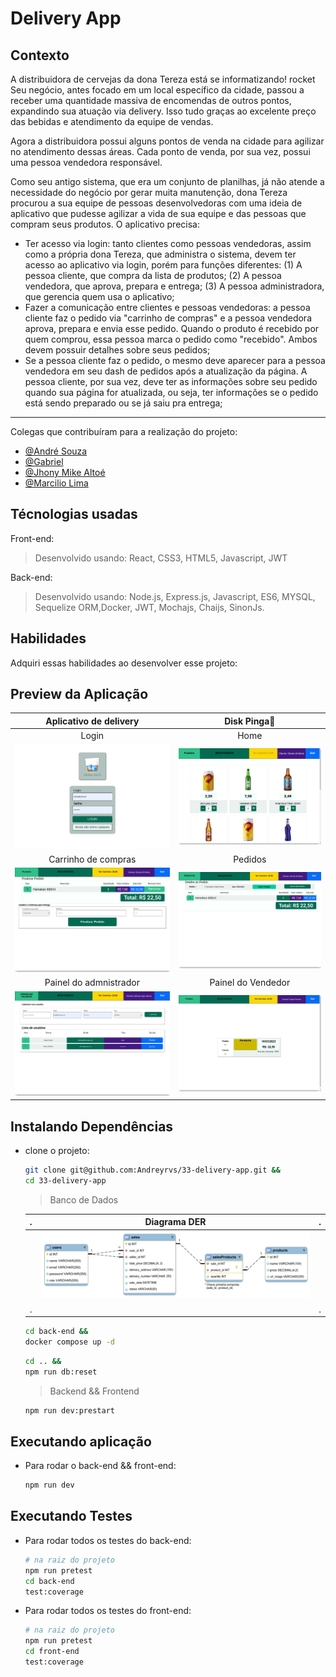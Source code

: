 # Delivery App

## Contexto

A distribuidora de cervejas da dona Tereza está se informatizando! rocket Seu negócio, antes focado em um local específico da cidade, passou a receber uma quantidade massiva de encomendas de outros pontos, expandindo sua atuação via delivery. Isso tudo graças ao excelente preço das bebidas e atendimento da equipe de vendas.

Agora a distribuidora possui alguns pontos de venda na cidade para agilizar no atendimento dessas áreas. Cada ponto de venda, por sua vez, possui uma pessoa vendedora responsável.

Como seu antigo sistema, que era um conjunto de planilhas, já não atende a necessidade do negócio por gerar muita manutenção, dona Tereza procurou a sua equipe de pessoas desenvolvedoras com uma ideia de aplicativo que pudesse agilizar a vida de sua equipe e das pessoas que compram seus produtos. O aplicativo precisa:

- Ter acesso via login: tanto clientes como pessoas vendedoras, assim como a própria dona Tereza, que administra o sistema, devem ter acesso ao aplicativo via login, porém para funções diferentes: (1) A pessoa cliente, que compra da lista de produtos; (2) A pessoa vendedora, que aprova, prepara e entrega; (3) A pessoa administradora, que gerencia quem usa o aplicativo;
- Fazer a comunicação entre clientes e pessoas vendedoras: a pessoa cliente faz o pedido via "carrinho de compras" e a pessoa vendedora aprova, prepara e envia esse pedido. Quando o produto é recebido por quem comprou, essa pessoa marca o pedido como "recebido". Ambos devem possuir detalhes sobre seus pedidos;
- Se a pessoa cliente faz o pedido, o mesmo deve aparecer para a pessoa vendedora em seu dash de pedidos após a atualização da página. A pessoa cliente, por sua vez, deve ter as informações sobre seu pedido quando sua página for atualizada, ou seja, ter informações se o pedido está sendo preparado ou se já saiu pra entrega;

<!-- 
> Utiliza a API []()
 -->

---

Colegas que contribuíram para a realização do projeto:

- [@André Souza](https://github.com/dedojs "github")
- [@Gabriel](https://github.com/gabsufrrj "github")
- [@Jhony Mike Altoé](https://github.com/JhonyAltoe "github")
- [@Marcilio Lima](https://github.com/MarcilioamiL "github")

## Técnologias usadas

Front-end:
> Desenvolvido usando: React, CSS3, HTML5, Javascript, JWT

Back-end:
> Desenvolvido usando: Node.js, Express.js, Javascript, ES6, MYSQL, Sequelize ORM,Docker, JWT, Mochajs, Chaijs, SinonJs.

## Habilidades

Adquiri essas habilidades ao desenvolver esse projeto:

## Preview da Aplicação

| Aplicativo de delivery                           | Disk Pinga🥛                                       |
| :---:                                            | :---:                                              |
| Login                                            | Home                                               |
| ![Login](./readme-assets/01-aplicacao-login.webp) | ![Home](./readme-assets/02-aplicacao-home.webp)     |
| Carrinho de compras                              | Pedidos                                            |
| ![Cart](./readme-assets/03-aplicacao-cart.webp)   | ![orders](./readme-assets/04-aplicacao-orders.webp) |
| Painel do admnistrador                           | Painel do Vendedor                                 |
| ![Admin](./readme-assets/05-aplicacao-adm.webp)   | ![Seller](./readme-assets/06-aplicacao-seller.webp) |

## Instalando Dependências

- clone o projeto:

  ```bash
  git clone git@github.com:Andreyrvs/33-delivery-app.git && 
  cd 33-delivery-app
  ```

  > Banco de Dados

  | .   | Diagrama DER                                          | .   |
  | --- | :---:                                                 | --- |
  |     | ![Login](./readme-assets/07-aplicacao-diagram-er.webp) |     |
  | .   |                                                       | .   |

  ```bash
  cd back-end &&
  docker compose up -d
  ```

  ```bash
  cd .. &&
  npm run db:reset
  ```

  > Backend && Frontend

  ```bash
  npm run dev:prestart

  ```

## Executando aplicação

- Para rodar o back-end && front-end:

  ```bash
  npm run dev
  ```

## Executando Testes

- Para rodar todos os testes do back-end:

  ```bash
  # na raiz do projeto
  npm run pretest
  cd back-end
  test:coverage
  ```

- Para rodar todos os testes do front-end:

  ```bash
  # na raiz do projeto
  npm run pretest
  cd front-end
  test:coverage
  ```
